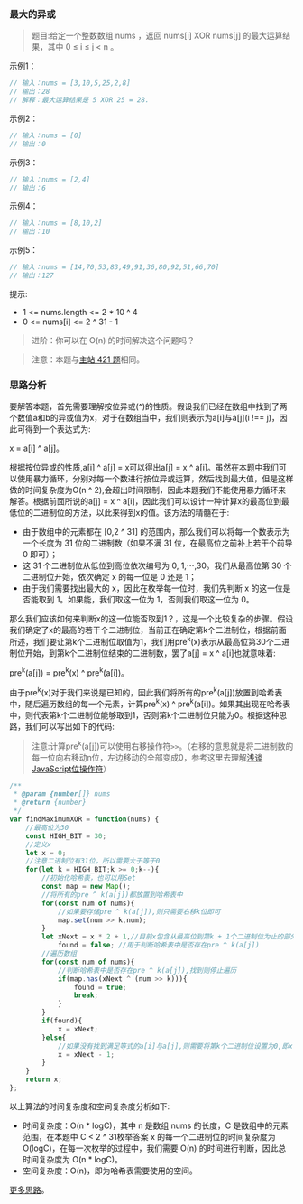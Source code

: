 ###  最大的异或

> 题目:给定一个整数数组 nums ，返回 nums[i] XOR nums[j] 的最大运算结果，其中 0 ≤ i ≤ j < n 。

示例1：

```js
// 输入：nums = [3,10,5,25,2,8]
// 输出：28
// 解释：最大运算结果是 5 XOR 25 = 28.
```

示例2：

```js
// 输入：nums = [0]
// 输出：0
```

示例3：

```js
// 输入：nums = [2,4]
// 输出：6
```

示例4：

```js
// 输入：nums = [8,10,2]
// 输出：10
```

示例5：

```js
// 输入：nums = [14,70,53,83,49,91,36,80,92,51,66,70]
// 输出：127
```

提示:

* 1 <= nums.length <= 2 * 10 ^ 4
* 0 <= nums[i] <= 2 ^ 31 - 1

> 进阶：你可以在 O(n) 的时间解决这个问题吗？


> 注意：本题与[主站 421 题](https://leetcode-cn.com/problems/maximum-xor-of-two-numbers-in-an-array/)相同。

### 思路分析

要解答本题，首先需要理解按位异或(^)的性质。假设我们已经在数组中找到了两个数值a和b的异或值为x，对于在数组当中，我们则表示为a[i]与a[j](i !== j)，因此可得到一个表达式为:

x = a[i] ^ a[j]。

根据按位异或的性质,a[i] ^ a[j] = x可以得出a[j] = x ^ a[i]。虽然在本题中我们可以使用暴力循环，分别对每一个数进行按位异或运算，然后找到最大值，但是这样做的时间复杂度为O(n ^ 2),会超出时间限制，因此本题我们不能使用暴力循环来解答。根据前面所说的a[j] = x ^ a[i]，因此我们可以设计一种计算x的最高位到最低位的二进制位的方法，以此来得到x的值。该方法的精髓在于:

* 由于数组中的元素都在 [0,2 ^ 31] 的范围内，那么我们可以将每一个数表示为一个长度为 31 位的二进制数（如果不满 31 位，在最高位之前补上若干个前导 0 即可）；
* 这 31 个二进制位从低位到高位依次编号为 0, 1,⋯,30。我们从最高位第 30 个二进制位开始，依次确定 x 的每一位是 0 还是 1；
* 由于我们需要找出最大的 x，因此在枚举每一位时，我们先判断 x 的这一位是否能取到 1。如果能，我们取这一位为 1，否则我们取这一位为 0。

那么我们应该如何来判断x的这一位能否取到1？，这是一个比较复杂的步骤。假设我们确定了x的最高的若干个二进制位，当前正在确定第k个二进制位，根据前面所述，我们要让第k个二进制位取值为1，我们用pre<sup>k</sup>(x)表示从最高位第30个二进制位开始，到第k个二进制位结束的二进制数，罢了a[j] = x ^ a[i]也就意味着:

pre<sup>k</sup>(a[j]) = pre<sup>k</sup>(x) ^ pre<sup>k</sup>(a[i])。

由于pre<sup>k</sup>(x)对于我们来说是已知的，因此我们将所有的pre<sup>k</sup>(a[j])放置到哈希表中，随后遍历数组的每一个元素，计算pre<sup>k</sup>(x) ^ pre<sup>k</sup>(a[i])。如果其出现在哈希表中，则代表第k个二进制位能够取到1，否则第k个二进制位只能为0。根据这种思路，我们可以写出如下的代码:

> 注意:计算pre<sup>k</sup>(a[j])可以使用右移操作符`>>`。（右移的意思就是将二进制数的每一位向右移动n位，左边移动的全部变成0，参考这里去理解[浅谈JavaScript位操作符](https://segmentfault.com/a/1190000018241410#item-5)）

```js
/**
 * @param {number[]} nums
 * @return {number}
 */
var findMaximumXOR = function(nums) {
    //最高位为30
    const HIGH_BIT = 30;
    //定义x
    let x = 0;
    //注意二进制位有31位，所以需要大于等于0
    for(let k = HIGH_BIT;k >= 0;k--){
        //初始化哈希表，也可以用Set
        const map = new Map();
        //将所有的pre ^ k(a[j])都放置到哈希表中
        for(const num of nums){
            //如果要存储pre ^ k(a[j]),则只需要右移k位即可
            map.set(num >> k,num);
        }
        let xNext = x * 2 + 1,//目前x包含从最高位到第k + 1个二进制位为止的部分，我们将第k个二进制位设置为1，即x * 2 + 1
            found = false; //用于判断哈希表中是否存在pre ^ k(a[j])
        //遍历数组
        for(const num of nums){
            //判断哈希表中是否存在pre ^ k(a[j]),找到则停止遍历
            if(map.has(xNext ^ (num >> k))){
                found = true;
                break;
            }
        }
        if(found){
            x = xNext;
        }else{
            //如果没有找到满足等式的a[i]与a[j],则需要将第k个二进制位设置为0,即x = x * 2
            x = xNext - 1;
        }
    }
    return x;
};
```

以上算法的时间复杂度和空间复杂度分析如下:

* 时间复杂度：O(n * logC)，其中 n 是数组 nums 的长度，C 是数组中的元素范围，在本题中 C < 2 ^ 31枚举答案 x 的每一个二进制位的时间复杂度为 O(logC)，在每一次枚举的过程中，我们需要 O(n) 的时间进行判断，因此总时间复杂度为 O(n * logC)。
* 空间复杂度：O(n)，即为哈希表需要使用的空间。

[更多思路](https://leetcode-cn.com/problems/ms70jA/solution/zui-da-de-yi-huo-by-leetcode-solution-hr7m/)。
